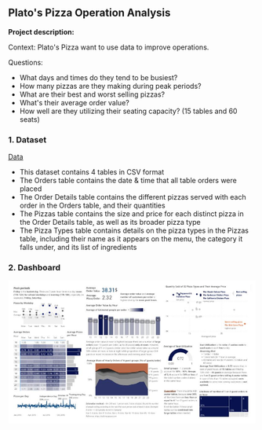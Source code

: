 ##  Plato's Pizza Operation Analysis

**Project description:** 

Context: Plato's Pizza want to use data to improve operations.

Questions: 
- What days and times do they tend to be busiest?
- How many pizzas are they making during peak periods?
- What are their best and worst selling pizzas?
- What's their average order value?
- How well are they utilizing their seating capacity? (15 tables and 60 seats)


### 1. Dataset

[Data](https://github.com/thaihiendo190699/thaihiendo190699.github.io/blob/main/Plato's%20Pizza%20Orders%20Analysis.zip)

- This dataset contains 4 tables in CSV format
- The Orders table contains the date & time that all table orders were placed
- The Order Details table contains the different pizzas served with each order in the Orders table, and their quantities
- The Pizzas table contains the size and price for each distinct pizza in the Order Details table, as well as its broader pizza type
- The Pizza Types table contains details on the pizza types in the Pizzas table, including their name as it appears on the menu, the category it falls under, and its list of ingredients

### 2. Dashboard

<img src="https://github.com/thaihiendo190699/thaihiendo190699.github.io/blob/main/Maven_Pizza.jpg?raw=true"/>



